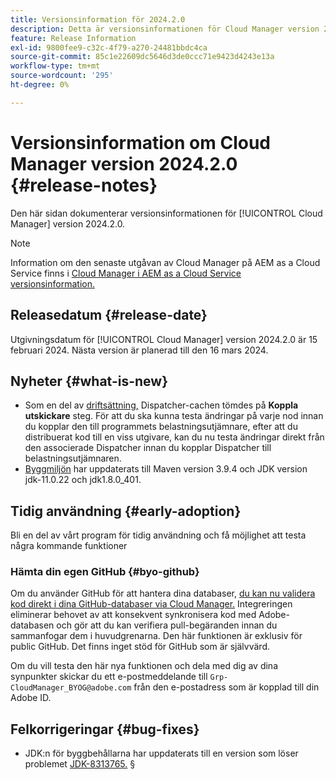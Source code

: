 ```yaml
---
title: Versionsinformation för 2024.2.0
description: Detta är versionsinformationen för Cloud Manager version 2024.2.0.
feature: Release Information
exl-id: 9800fee9-c32c-4f79-a270-24481bbdc4ca
source-git-commit: 85c1e22609dc5646d3de0ccc71e9423d4243e13a
workflow-type: tm+mt
source-wordcount: '295'
ht-degree: 0%

---
```


# Versionsinformation om Cloud Manager version 2024.2.0 {#release-notes}

Den här sidan dokumenterar versionsinformationen för [!UICONTROL Cloud Manager] version 2024.2.0.

>[!NOTE]
>
>Information om den senaste utgåvan av Cloud Manager på AEM as a Cloud Service finns i [Cloud Manager i AEM as a Cloud Service versionsinformation.](https://experienceleague.adobe.com/docs/experience-manager-cloud-service/content/implementing/using-cloud-manager/release-notes-cloud-manager/release-notes-cm-current.html)

## Releasedatum {#release-date}

Utgivningsdatum för [!UICONTROL Cloud Manager] version 2024.2.0 är 15 februari 2024. Nästa version är planerad till den 16 mars 2024.

## Nyheter {#what-is-new}

* Som en del av [driftsättning,](/help/using/code-deployment.md) Dispatcher-cachen tömdes på **Koppla utskickare** steg. För att du ska kunna testa ändringar på varje nod innan du kopplar den till programmets belastningsutjämnare, efter att du distribuerat kod till en viss utgivare, kan du nu testa ändringar direkt från den associerade Dispatcher innan du kopplar Dispatcher till belastningsutjämnaren.
* [Byggmiljön](/help/getting-started/build-environment.md) har uppdaterats till Maven version 3.9.4 och JDK version jdk-11.0.22 och jdk1.8.0_401.

## Tidig användning {#early-adoption}

Bli en del av vårt program för tidig användning och få möjlighet att testa några kommande funktioner

### Hämta din egen GitHub {#byo-github}

Om du använder GitHub för att hantera dina databaser, [du kan nu validera kod direkt i dina GitHub-databaser via Cloud Manager.](/help/managing-code/private-repositories.md) Integreringen eliminerar behovet av att konsekvent synkronisera kod med Adobe-databasen och gör att du kan verifiera pull-begäranden innan du sammanfogar dem i huvudgrenarna. Den här funktionen är exklusiv för public GitHub. Det finns inget stöd för GitHub som är självvärd.

Om du vill testa den här nya funktionen och dela med dig av dina synpunkter skickar du ett e-postmeddelande till `Grp-CloudManager_BYOG@adobe.com` från den e-postadress som är kopplad till din Adobe ID.

## Felkorrigeringar {#bug-fixes}

* JDK:n för byggbehållarna har uppdaterats till en version som löser problemet [JDK-8313765.](https://bugs.openjdk.org/browse/JDK-8313765)
§
